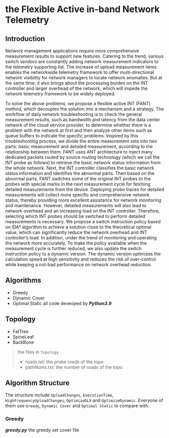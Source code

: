 # the Flexible Active in-band Network Telemetry
## Introduction

Network management applications require more
comprehensive measurement results to support new features.
Catering to the trend, various switch vendors are constantly
adding network measurement indicators to the telemetry supporting list. The
increase of upload measurement items enables the networkwide telemetry framework to offer multi-directional network
visibility for network managers to locate network anomalies.
But at the same time, it also brings about the processing burden
on the INT controller and larger overhead of the network,
which will impede the network telemetry framework to be
widely deployed.

To solve the above problems, we propose a flexible active
INT (FANT) method, which decouples the solution into a
mechanism and a strategy. The workflow of daily network
troubleshooting is to check the general measurement results,
such as bandwidth and latency from the data center network
of the cloud service provider, to determine whether there is
a problem with the network at first and then analyze other
items such as queue buffers to indicate the specific problems.
Inspired by this troubleshooting process, we divide the entire
measurement sets into two parts: basic measurement and
detailed measurement, according to the relationship between
them. FANT uses ANT architecture to inject many dedicated
packets routed by source routing technology (which we call
the INT probe as follows) to retrieve the basic network
status information from the whole network. Next, the INT
controller classifies the basic network status information and
identifies the abnormal parts. Then based on the abnormal
parts, FANT switches some of the original INT probes to the
probes with special marks in the next measurement cycle for
fetching detailed measurements from the device. Deploying
probe traces for detailed measurements will collect more
specific and comprehensive network status, thereby providing
more excellent assistance for network monitoring and maintenance.
However, detailed measurements will also lead to
network overhead and an increasing load on the INT controller.
Therefore, selecting which INT probes should be switched to
perform detailed measurements is necessary. We propose a
switch instruction policy based on IDA* algorithm to achieve
a solution close to the theoretical optimal value, which can
significantly reduce the network overhead and INT controller’s
load. In addition, under the trend of monitoring and operating
the network more accurately, To make the policy available
when the measurement cycle is further reduced, we also
update the switch instruction policy to a dynamic version.
The dynamic version optimizes the calculation speed at high
sensitivity and reduces the risk of over-control while keeping
a not-bad performance on network overhead reduction.

## Algorithms
- Greedy
- Dynamic Cover
- Optimal Static
all code deveoped by ***Python3.9***

## Topology
- FatTree
- SpineLeaf
- BackBone

> the files in `Topology`
> - roads.txt: the probe roads of the topo
> - pathNums.txt: the number of roads of the topo

## Algorithm Structure
The structure include `UploadChanges`, `ExecutionTime`, `HighFrequencyUploadChanges`, `OptimizeDLX` and `OptimizeDynamic`. Everyone of them use `Greedy`, `Dynamic Cover` and `Optimal Static` to compare with.
### Greedy
***greedy.py***
the greedy set cover file
